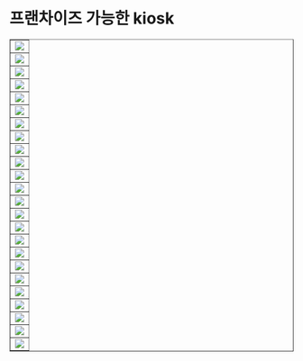 # 프랜차이즈 가능한 kiosk

<table border="1px;">
		<tr>
			<td ><img src="https://postfiles.pstatic.net/MjAxOTA2MTNfMzcg/MDAxNTYwMzk0MzM3MDM4.cWPvcebecPjFad54UNZvvwqwQQwphwWJLT3YB88pGPYg.HXTqvGEXRWGq0pz8ZriglaVG7twBsow4Gbq46oSr8yYg.PNG.qwea8501/%EC%8A%AC%EB%9D%BC%EC%9D%B4%EB%93%9C1.PNG?type=w773" /></td>
		</tr>
		<tr>
			<td><img src="https://postfiles.pstatic.net/MjAxOTA2MTNfMTU1/MDAxNTYwMzk0MzM3MDU0.WVkUuuLwg2npFDi8gMwGVdi-WP32lB1psDeRBiPxmXgg.9HvVQtI8hcJBziQfkkY-Efy95voIyk2zwxLe_9cXM2Ag.PNG.qwea8501/%EC%8A%AC%EB%9D%BC%EC%9D%B4%EB%93%9C2.PNG?type=w773" /></td>
		</tr>
		<tr>
			<td><img src="https://postfiles.pstatic.net/MjAxOTA2MTNfMjkx/MDAxNTYwMzk0MzM3MTAx.DbdvuTcyAL29b8F3zM03q30OlW2tuKpgv16TRDtmwpkg.lJUTHRutMlF951K_VmQkRyjaGIcQd7gcKMkKqH4o_Qcg.PNG.qwea8501/%EC%8A%AC%EB%9D%BC%EC%9D%B4%EB%93%9C3.PNG?type=w773" /></td>
		</tr>
		<tr>
			<td><img src="https://postfiles.pstatic.net/MjAxOTA2MTNfOSAg/MDAxNTYwMzk0MzM3MTAx.QeuYD6nb8VrjixujGA4oLKcGSGjSiw8UwlEZa-VCwl8g.2LxWwqN76dsy33eyZWL-kUZbvqaQ2g0Vr2UL32R_OxYg.PNG.qwea8501/%EC%8A%AC%EB%9D%BC%EC%9D%B4%EB%93%9C4.PNG?type=w773" /></td>
		</tr>
		<tr>
			<td><img src="https://postfiles.pstatic.net/MjAxOTA2MTNfMzkg/MDAxNTYwMzk0MzM3MDYz.M2WJCGQrUW042gqthiMr44Uk2aHuxougljC5R2rCtSog.kf3XXLb76ha_HP5HfLHfBE-XIQ8fgG3VHTvnHtfjRsog.PNG.qwea8501/%EC%8A%AC%EB%9D%BC%EC%9D%B4%EB%93%9C5.PNG?type=w773" /></td>
		</tr>
		<tr>
			<td><img src="https://postfiles.pstatic.net/MjAxOTA2MTNfMjEy/MDAxNTYwMzk0MzM3MDg3.zZdmj65_0jdg2CKdeCd-UIC7ZSwohBDzV21BaFu3_O8g.dFnZszXXz6bBMRfzL6lUjZdk6y3053ZbBVFtQFPLzh0g.PNG.qwea8501/%EC%8A%AC%EB%9D%BC%EC%9D%B4%EB%93%9C6.PNG?type=w773" /></td>
		</tr>
		<tr>
			<td><img src="https://postfiles.pstatic.net/MjAxOTA2MTNfNDkg/MDAxNTYwMzk0MzM3MjM2.en_dHu_CTw_GSPsDM2N9X9sgBrecnV8JTJyQUc24Yq4g.EvsOQBpyI8r2HiYkwtco-G05d9HcKt_aDFaliUNNWlog.PNG.qwea8501/%EC%8A%AC%EB%9D%BC%EC%9D%B4%EB%93%9C7.PNG?type=w773" /></td>
		</tr>
		<tr>
			<td><img src="https://postfiles.pstatic.net/MjAxOTA2MTNfMjkg/MDAxNTYwMzk0MzM3Mjgy.Is6XGiAuqBzh6Qk2RhgYekrW6PXslw4C5ethWcOhTxkg.BeF6FaV_KGzllg8FxheuyuHB_YpFdlKeYTmDZavcglcg.PNG.qwea8501/%EC%8A%AC%EB%9D%BC%EC%9D%B4%EB%93%9C8.PNG?type=w773" /></td>
		</tr>
		<tr>
			<td><img src="https://postfiles.pstatic.net/MjAxOTA2MTNfMTY2/MDAxNTYwMzk0MzM3MzE0.h0DguZGnqDFZ64wuEaldINBKATnGcnWYqclI3PJ7Ppsg.281HTQhD7WwMIlDN6lQ5xz8k2bruRt8_H1GgaBVZt6wg.PNG.qwea8501/%EC%8A%AC%EB%9D%BC%EC%9D%B4%EB%93%9C9.PNG?type=w773" /></td>
		</tr>
		<tr>
			<td><img src="https://postfiles.pstatic.net/MjAxOTA2MTNfMTAx/MDAxNTYwMzk0MzM3MzM3.Lz8tk1MksXAwBIwBCealzGyj_cuo_JNfdiAzwEr0YGwg.HKeevpGf3zpG_4oxcGLC0A5fGvhidO2WJNo6sY_oHBIg.PNG.qwea8501/%EC%8A%AC%EB%9D%BC%EC%9D%B4%EB%93%9C10.PNG?type=w773" /></td>
		</tr>
		<tr>
			<td><img src="https://postfiles.pstatic.net/MjAxOTA2MTNfMTcy/MDAxNTYwMzk0MzM3MzU1.eJxy6dDtk6UFdeaMbMb_AJlMd1cyVpWdGsq7Bm8im1gg.teTj-RyzwC_9M880-JCfA5fWOw4KbhlMc8aPIA3f_U4g.PNG.qwea8501/%EC%8A%AC%EB%9D%BC%EC%9D%B4%EB%93%9C11.PNG?type=w773" /></td>
		</tr>
		<tr>
			<td><img src="https://postfiles.pstatic.net/MjAxOTA2MTNfMTY5/MDAxNTYwMzk0MzM3Mzg4.A-Ky8VFVzkTmXWh04qrhFDZO5UAbbL48B3a1d_dKdUAg.DutpjypZk-Zyply-rvpHpTHJb6hIaDPngzFog58oO5sg.PNG.qwea8501/%EC%8A%AC%EB%9D%BC%EC%9D%B4%EB%93%9C12.PNG?type=w773" /></td>
		</tr>
		<tr>
			<td><img src="https://postfiles.pstatic.net/MjAxOTA2MTNfMTgw/MDAxNTYwMzk0MzM3NDQ5.zyQxs0ROz3-qjxwLJCVBg5XrOdXOXvDPa34a3a3Rb14g.1z9wUYLlCT8604_pegibp11NJWpU3IdTgvgsxD75W8sg.PNG.qwea8501/%EC%8A%AC%EB%9D%BC%EC%9D%B4%EB%93%9C13.PNG?type=w773" /></td>
		</tr>
		<tr>
			<td><img src="https://postfiles.pstatic.net/MjAxOTA2MTNfMjYy/MDAxNTYwMzk0MzM3NTAw.r8WA9DeODJYhIDGlwWOS_FHFEJ-AJMYurHEY7f16WOkg.lVgmkI7WQnsmb7DJJx-SGGkiDb6XoejLYJpEHTBvSKAg.PNG.qwea8501/%EC%8A%AC%EB%9D%BC%EC%9D%B4%EB%93%9C14.PNG?type=w773" /></td>
		</tr>
		<tr>
			<td><img src="https://postfiles.pstatic.net/MjAxOTA2MTNfMTgx/MDAxNTYwMzk0MzM3NTMy.1n5k3wgHcL3eFM960YooKqSlRtqtxiXDnwzeCrR5KN8g.YOIeE_-WlnLgrapaKZwmDaOphp_C08TiEx-Az0msW6sg.PNG.qwea8501/%EC%8A%AC%EB%9D%BC%EC%9D%B4%EB%93%9C15.PNG?type=w773" /></td>
		</tr>
		<tr>
			<td><img src="https://postfiles.pstatic.net/MjAxOTA2MTNfMjI4/MDAxNTYwMzk0MzM3NTY3.U_G16mFQu2sha5kqzLqkk8p1sO84lLkYJwPLJyCBp_8g.QO_JVakUQTlSaw56o9BYkz5i-3qXVyQLnR82uLdPWQAg.PNG.qwea8501/%EC%8A%AC%EB%9D%BC%EC%9D%B4%EB%93%9C16.PNG?type=w773" /></td>
		</tr>
		<tr>
			<td><img src="https://postfiles.pstatic.net/MjAxOTA2MTNfNDYg/MDAxNTYwMzk0MzM3NTk1.BjErxq9JmxXWraD_3UchKbk4G4KdYADmIT25RUZVXIkg.WgKd80d_u16vpf-4SiQ7yAIwcEga2zBddP4-It02QW0g.PNG.qwea8501/%EC%8A%AC%EB%9D%BC%EC%9D%B4%EB%93%9C17.PNG?type=w773" /></td>
		</tr>
		<tr>
			<td><img src="https://postfiles.pstatic.net/MjAxOTA2MTNfMTI3/MDAxNTYwMzk0MzM3NTkz.dHec3it0d8b_DVg6QQH3bs02IjB5XFTfvSd7crdiFqgg.hNgg90boAugr6TMw6jPejGcL06cKGgW6owOm-8oQ7hAg.PNG.qwea8501/%EC%8A%AC%EB%9D%BC%EC%9D%B4%EB%93%9C18.PNG?type=w773" /></td>
		</tr>
		<tr>
			<td><img src="https://postfiles.pstatic.net/MjAxOTA2MTNfMTky/MDAxNTYwMzk0MzM3NzIw.51ZRqROr96-04SM41U3jBgvEIsgzu1-AlRDiFuHeTrwg.WSOu-ncQgoliSOXaMhngxL03KxzDnEPmI6E6ODjTI18g.PNG.qwea8501/%EC%8A%AC%EB%9D%BC%EC%9D%B4%EB%93%9C19.PNG?type=w773" /></td>
		</tr>
		<tr>
			<td><img src="https://postfiles.pstatic.net/MjAxOTA2MTNfODAg/MDAxNTYwMzk0MzM3NzQ2.5U7Zm3HwCxTkwLR0AMTkTEIBSXnmg7BphdvClOcPCk4g.prn2IEoHrt9fR83g5_fSiUwEAa_A9xM50DyraUO5FQcg.PNG.qwea8501/%EC%8A%AC%EB%9D%BC%EC%9D%B4%EB%93%9C20.PNG?type=w773" /></td>
		</tr>
		<tr>
			<td><img src="https://postfiles.pstatic.net/MjAxOTA2MTNfMTI1/MDAxNTYwMzk0MzM3NzU4.CzACyREZWRyQeM0I8IoigfM1p6XLT-ToxVXV42_gV6Yg.CXGRf3095-puVrHGQQn1sKjfZ_-sb_8lBgtNlYE8H8sg.PNG.qwea8501/%EC%8A%AC%EB%9D%BC%EC%9D%B4%EB%93%9C21.PNG?type=w773" /></td>
		</tr>
		<tr>
			<td><img src="https://postfiles.pstatic.net/MjAxOTA2MTNfMjI2/MDAxNTYwMzk0MzM3ODAx.hz5dTJH42hiH8lUJIcjHdyoYomVbA55Sz66L3NkYWF8g.sFFnQmPwhqENt6LZnJMQdaSbAjKqf-86SlxJWexdYM4g.PNG.qwea8501/%EC%8A%AC%EB%9D%BC%EC%9D%B4%EB%93%9C22.PNG?type=w773" /></td>
		</tr>
		<tr>
			<td><img src="https://postfiles.pstatic.net/MjAxOTA2MTNfNTEg/MDAxNTYwMzk0MzM3ODA5.F1oJvxcJfK1X2XuSuoUYns0rUVUVRj9f3mazo21L-Q8g.5AdUs3S3UpXimcdpoW7aB_GtoerOd4YDGQH6cPlub98g.PNG.qwea8501/%EC%8A%AC%EB%9D%BC%EC%9D%B4%EB%93%9C23.PNG?type=w773" /></td>
		</tr>
		<tr>
			<td><img src="https://postfiles.pstatic.net/MjAxOTA2MTNfMTAg/MDAxNTYwMzk0MzM3OTEw.1xonL_5mBOJ-tjsi18yqTUKAo9xQLhZdDj8pH4RplwMg.fXLBBfDv12OCpiJec4GUGQOapz_kA1t9VOyCocAC3qcg.PNG.qwea8501/%EC%8A%AC%EB%9D%BC%EC%9D%B4%EB%93%9C24.PNG?type=w773" /></td>
		</tr>
</table>
